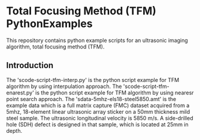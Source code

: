 # Total Focusing Method (TFM) PythonExamples
This repository contains python example scripts for an ultrasonic imaging algorithm, total focusing method (TFM). 
## Introduction
The 'scode-script-tfm-interp.py' is the python script example for TFM algorithm by using interpulation approach.
The 'scode-script-tfm-enarest.py' is the python script example for TFM algorithm by using nearesr point search approach.
The 'sdata-5mhz-els18-steel5850.amt' is the example data which is a full matrix capture (FMC) dataset acquired from a 5mhz, 18-element linear ultrasonic array sticker on a 50mm thickness mild steel sample. The ultrasonic longitudinal velocity is 5850 m/s. A side-drilled hole (SDH) defect is designed in that sample, which is located at 25mm in depth.
